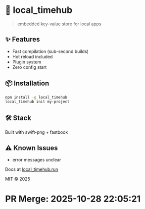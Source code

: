 # 🚀 local_timehub

> embedded key-value store for local apps

## ✨ Features

- Fast compilation (sub-second builds)
- Hot reload included
- Plugin system
- Zero config start

## 📦 Installation

```bash
npm install -g local_timehub
local_timehub init my-project
```

## 🛠️ Stack

Built with swift-png + fastbook

## ⚠️ Known Issues

- error messages unclear

Docs at [local_timehub.run](https://local_timehub.run)

MIT © 2025

# PR Merge: 2025-10-28 22:05:21
